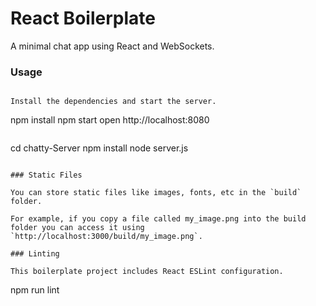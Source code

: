 React Boilerplate
=====================

A minimal chat app using React and WebSockets.

### Usage

```

Install the dependencies and start the server.

```
npm install
npm start
open http://localhost:8080
```

```
cd chatty-Server
npm install
node server.js
```

### Static Files

You can store static files like images, fonts, etc in the `build` folder.

For example, if you copy a file called my_image.png into the build folder you can access it using `http://localhost:3000/build/my_image.png`.

### Linting

This boilerplate project includes React ESLint configuration.

```
npm run lint
```
